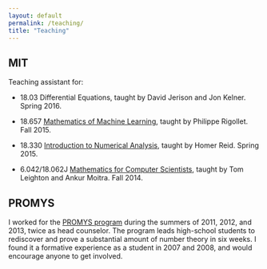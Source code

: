 ```yaml
---
layout: default
permalink: /teaching/
title: "Teaching"
---
```


<div id="main" role="main">
<article class="wrap" itemscope itemtype="http://schema.org/Article">

## MIT

Teaching assistant for:

* 18.03 Differential Equations, taught by David Jerison and Jon Kelner. Spring 2016.

* 18.657 [Mathematics of Machine Learning](http://www-math.mit.edu/~rigollet/courses/657_F15.html), taught by Philippe Rigollet. Fall 2015.

* 18.330 [Introduction to Numerical Analysis](http://homerreid.dyndns.org/teaching/18.330/), taught by Homer Reid. Spring 2015.

* 6.042/18.062J [Mathematics for Computer Scientists](https://courses.csail.mit.edu/6.042/fall14/), taught by Tom Leighton and Ankur Moitra. Fall 2014.


## PROMYS
I worked for the [PROMYS program](http://www.promys.org/) during the summers of 2011, 2012, and 2013, twice as head counselor. The program leads high-school students to rediscover and prove a substantial amount of number theory in six weeks. I found it a formative experience as a student in 2007 and 2008, and would encourage anyone to get involved.

</article>
</div>




